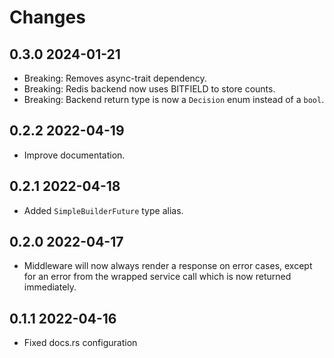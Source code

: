 # Changes

## 0.3.0 2024-01-21

- Breaking: Removes async-trait dependency.
- Breaking: Redis backend now uses BITFIELD to store counts.
- Breaking: Backend return type is now a `Decision` enum instead of a `bool`.

## 0.2.2 2022-04-19

- Improve documentation.

## 0.2.1 2022-04-18

- Added `SimpleBuilderFuture` type alias.

## 0.2.0 2022-04-17

- Middleware will now always render a response on error cases, except for an error from the wrapped service call which
  is now returned immediately.

## 0.1.1 2022-04-16

- Fixed docs.rs configuration


